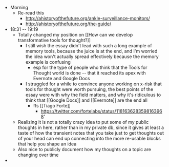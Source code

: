 - Morning
    - Re-read this
        - http://ahistoryofthefuture.org/ankle-surveillance-monitors/
        - http://ahistoryofthefuture.org/the-guide/
- 18:31 -- 19:19
    - Totally changed my position on [[How can we develop transformative tools for thought?]]
        - I still wish the essay didn't lead with such a long example of memory tools, because the juice is at the end, and I'm worried the idea won't actually spread effectively because the memory example is confusing
            - esp for the type of people who think that the Tools for Thought world is done -- that it reached its apex with Evernote and Google Docs
        - I struggled for a while to convince anyone working on x-risk that tools for thought were worth pursuing, the best points of the essay were with why the field matters, and why it's ridiculous to think that [[Google Docs]] and [[Evernote]] are the end all
            - ffs [[Tiago Forte]]
                - https://twitter.com/fortelabs/status/1181636283598163968'
    - Realizing it is not a totally crazy idea to put some of my public thoughts in here, rather than in my private db, since it gives at least a taste of how the transient notes that you take just to get thoughts out of your head can end up connecting into the more re-usable blocks that help you shape an idea
    - Also nice to publicly document how my thoughts on a topic are changing over time
- 
